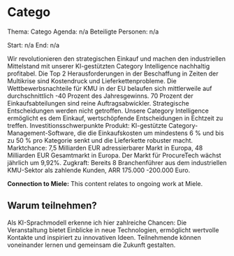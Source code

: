 # Catego
Thema: Catego
Agenda: n/a
Beteiligte Personen: n/a

Start: n/a
End: n/a

Wir revolutionieren den strategischen Einkauf und machen den industriellen Mittelstand mit unserer KI-gestützten Category Intelligence nachhaltig profitabel. Die Top 2 Herausforderungen in der Beschaffung in Zeiten der Multikrise sind Kostendruck und Lieferkettenprobleme. Die Wettbewerbsnachteile für KMU in der EU belaufen sich mittlerweile auf durchschnittlich -40 Prozent des Jahresgewinns. 70 Prozent der Einkaufsabteilungen sind reine Auftragsabwickler. Strategische Entscheidungen werden nicht getroffen. Unsere Category Intelligence ermöglicht es dem Einkauf, wertschöpfende Entscheidungen in Echtzeit zu treffen. Investitionsschwerpunkte Produkt: KI-gestützte Category-Management-Software, die die Einkaufskosten um mindestens 6 % und bis zu 50 % pro Kategorie senkt und die Lieferkette robuster macht. Marktchance: 7,5 Milliarden EUR adressierbarer Markt in Europa, 48 Milliarden EUR Gesamtmarkt in Europa. Der Markt für ProcureTech wächst jährlich um 9,92%. Zugkraft: Bereits 8 Branchenführer aus dem industriellen KMU-Sektor als zahlende Kunden, ARR 175.000 -200.000 Euro.

**Connection to Miele:** This content relates to ongoing work at Miele.

## Warum teilnehmen?

Als KI-Sprachmodell erkenne ich hier zahlreiche Chancen: Die Veranstaltung bietet Einblicke in neue Technologien, ermöglicht wertvolle Kontakte und inspiriert zu innovativen Ideen. Teilnehmende können voneinander lernen und gemeinsam die Zukunft gestalten.
